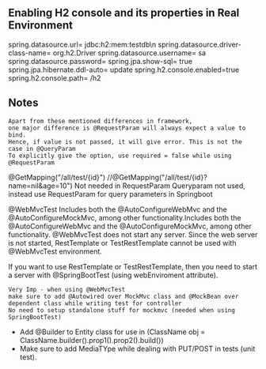## Enabling H2 console and its properties in Real Environment ##
spring.datasource.url= jdbc:h2:mem:testdb\n
spring.datasource.driver-class-name= org.h2.Driver
spring.datasource.username= sa
spring.datasource.password=
spring.jpa.show-sql= true
spring.jpa.hibernate.ddl-auto= update
spring.h2.console.enabled=true
spring.h2.console.path= /h2

## Notes ##
```
Apart from these mentioned differences in framework, 
one major difference is @RequestParam will always expect a value to bind. 
Hence, if value is not passed, it will give error. This is not the case in @QueryParam
To explicitly give the option, use required = false while using @RequestParam
```
@GetMapping("/all/test/{id}")
//@GetMapping("/all/test/{id}?name=nil&age=10") Not needed in RequestParam
Queryparam not used, instead use RequestParam for query parameters in Springboot

@WebMvcTest Includes both the @AutoConfigureWebMvc and the @AutoConfigureMockMvc, among other functionality.Includes both the @AutoConfigureWebMvc and the @AutoConfigureMockMvc, among other functionality.
@WebMvcTest does not start any server. Since the web server is not started,  RestTemplate or TestRestTemplate cannot be used with @WebMvcTest environment.

If you want to use RestTemplate or TestRestTemplate, then you need to start a server with @SpringBootTest (using webEnviroment attribute).
```
Very Imp - when using @WebMvcTest
make sure to add @Autowired over MockMvc class and @MockBean over
dependent class while writing test for controller
No need to setup standalone stuff for mockmvc (needed when using 
SpringBootTest)
```    

- Add @Builder to Entity class for use in (ClassName obj = ClassName.builder().prop1().prop2().build())
- Make sure to add MediaTYpe while dealing with PUT/POST in tests (unit test).

